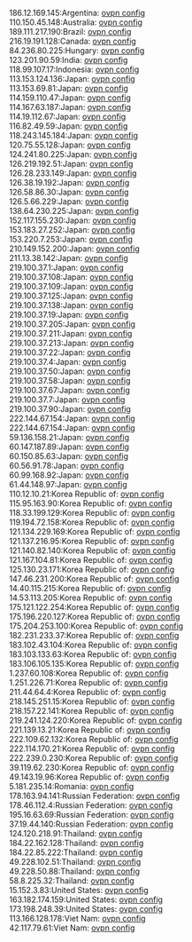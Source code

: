 186.12.169.145:Argentina: [ovpn config](vpn/186_12_169_145.ovpn)  
110.150.45.148:Australia: [ovpn config](vpn/110_150_45_148.ovpn)  
189.111.217.190:Brazil: [ovpn config](vpn/189_111_217_190.ovpn)  
216.19.191.128:Canada: [ovpn config](vpn/216_19_191_128.ovpn)  
84.236.80.225:Hungary: [ovpn config](vpn/84_236_80_225.ovpn)  
123.201.90.59:India: [ovpn config](vpn/123_201_90_59.ovpn)  
118.99.107.17:Indonesia: [ovpn config](vpn/118_99_107_17.ovpn)  
113.153.124.136:Japan: [ovpn config](vpn/113_153_124_136.ovpn)  
113.153.69.81:Japan: [ovpn config](vpn/113_153_69_81.ovpn)  
114.159.110.47:Japan: [ovpn config](vpn/114_159_110_47.ovpn)  
114.167.63.187:Japan: [ovpn config](vpn/114_167_63_187.ovpn)  
114.19.112.67:Japan: [ovpn config](vpn/114_19_112_67.ovpn)  
116.82.49.59:Japan: [ovpn config](vpn/116_82_49_59.ovpn)  
118.243.145.184:Japan: [ovpn config](vpn/118_243_145_184.ovpn)  
120.75.55.128:Japan: [ovpn config](vpn/120_75_55_128.ovpn)  
124.241.80.225:Japan: [ovpn config](vpn/124_241_80_225.ovpn)  
126.219.192.51:Japan: [ovpn config](vpn/126_219_192_51.ovpn)  
126.28.233.149:Japan: [ovpn config](vpn/126_28_233_149.ovpn)  
126.38.19.192:Japan: [ovpn config](vpn/126_38_19_192.ovpn)  
126.58.86.30:Japan: [ovpn config](vpn/126_58_86_30.ovpn)  
126.5.66.229:Japan: [ovpn config](vpn/126_5_66_229.ovpn)  
138.64.230.225:Japan: [ovpn config](vpn/138_64_230_225.ovpn)  
152.117.155.230:Japan: [ovpn config](vpn/152_117_155_230.ovpn)  
153.183.27.252:Japan: [ovpn config](vpn/153_183_27_252.ovpn)  
153.220.7.253:Japan: [ovpn config](vpn/153_220_7_253.ovpn)  
210.149.152.200:Japan: [ovpn config](vpn/210_149_152_200.ovpn)  
211.13.38.142:Japan: [ovpn config](vpn/211_13_38_142.ovpn)  
219.100.37.1:Japan: [ovpn config](vpn/219_100_37_1.ovpn)  
219.100.37.108:Japan: [ovpn config](vpn/219_100_37_108.ovpn)  
219.100.37.109:Japan: [ovpn config](vpn/219_100_37_109.ovpn)  
219.100.37.125:Japan: [ovpn config](vpn/219_100_37_125.ovpn)  
219.100.37.138:Japan: [ovpn config](vpn/219_100_37_138.ovpn)  
219.100.37.19:Japan: [ovpn config](vpn/219_100_37_19.ovpn)  
219.100.37.205:Japan: [ovpn config](vpn/219_100_37_205.ovpn)  
219.100.37.211:Japan: [ovpn config](vpn/219_100_37_211.ovpn)  
219.100.37.213:Japan: [ovpn config](vpn/219_100_37_213.ovpn)  
219.100.37.22:Japan: [ovpn config](vpn/219_100_37_22.ovpn)  
219.100.37.4:Japan: [ovpn config](vpn/219_100_37_4.ovpn)  
219.100.37.50:Japan: [ovpn config](vpn/219_100_37_50.ovpn)  
219.100.37.58:Japan: [ovpn config](vpn/219_100_37_58.ovpn)  
219.100.37.67:Japan: [ovpn config](vpn/219_100_37_67.ovpn)  
219.100.37.7:Japan: [ovpn config](vpn/219_100_37_7.ovpn)  
219.100.37.90:Japan: [ovpn config](vpn/219_100_37_90.ovpn)  
222.144.67.154:Japan: [ovpn config](vpn/222_144_67_154.ovpn)  
222.144.67.154:Japan: [ovpn config](vpn/222_144_67_154.ovpn)  
59.136.158.21:Japan: [ovpn config](vpn/59_136_158_21.ovpn)  
60.147.187.89:Japan: [ovpn config](vpn/60_147_187_89.ovpn)  
60.150.85.63:Japan: [ovpn config](vpn/60_150_85_63.ovpn)  
60.56.91.78:Japan: [ovpn config](vpn/60_56_91_78.ovpn)  
60.99.168.92:Japan: [ovpn config](vpn/60_99_168_92.ovpn)  
61.44.148.97:Japan: [ovpn config](vpn/61_44_148_97.ovpn)  
110.12.10.21:Korea Republic of: [ovpn config](vpn/110_12_10_21.ovpn)  
115.95.163.90:Korea Republic of: [ovpn config](vpn/115_95_163_90.ovpn)  
118.33.199.129:Korea Republic of: [ovpn config](vpn/118_33_199_129.ovpn)  
119.194.72.158:Korea Republic of: [ovpn config](vpn/119_194_72_158.ovpn)  
121.134.229.169:Korea Republic of: [ovpn config](vpn/121_134_229_169.ovpn)  
121.137.216.95:Korea Republic of: [ovpn config](vpn/121_137_216_95.ovpn)  
121.140.82.140:Korea Republic of: [ovpn config](vpn/121_140_82_140.ovpn)  
121.167.104.81:Korea Republic of: [ovpn config](vpn/121_167_104_81.ovpn)  
125.130.23.171:Korea Republic of: [ovpn config](vpn/125_130_23_171.ovpn)  
147.46.231.200:Korea Republic of: [ovpn config](vpn/147_46_231_200.ovpn)  
14.40.115.215:Korea Republic of: [ovpn config](vpn/14_40_115_215.ovpn)  
14.53.113.205:Korea Republic of: [ovpn config](vpn/14_53_113_205.ovpn)  
175.121.122.254:Korea Republic of: [ovpn config](vpn/175_121_122_254.ovpn)  
175.196.220.127:Korea Republic of: [ovpn config](vpn/175_196_220_127.ovpn)  
175.204.253.100:Korea Republic of: [ovpn config](vpn/175_204_253_100.ovpn)  
182.231.233.37:Korea Republic of: [ovpn config](vpn/182_231_233_37.ovpn)  
183.102.43.104:Korea Republic of: [ovpn config](vpn/183_102_43_104.ovpn)  
183.103.133.63:Korea Republic of: [ovpn config](vpn/183_103_133_63.ovpn)  
183.106.105.135:Korea Republic of: [ovpn config](vpn/183_106_105_135.ovpn)  
1.237.60.108:Korea Republic of: [ovpn config](vpn/1_237_60_108.ovpn)  
1.251.226.71:Korea Republic of: [ovpn config](vpn/1_251_226_71.ovpn)  
211.44.64.4:Korea Republic of: [ovpn config](vpn/211_44_64_4.ovpn)  
218.145.251.15:Korea Republic of: [ovpn config](vpn/218_145_251_15.ovpn)  
218.157.22.141:Korea Republic of: [ovpn config](vpn/218_157_22_141.ovpn)  
219.241.124.220:Korea Republic of: [ovpn config](vpn/219_241_124_220.ovpn)  
221.139.13.21:Korea Republic of: [ovpn config](vpn/221_139_13_21.ovpn)  
222.109.62.132:Korea Republic of: [ovpn config](vpn/222_109_62_132.ovpn)  
222.114.170.21:Korea Republic of: [ovpn config](vpn/222_114_170_21.ovpn)  
222.239.0.230:Korea Republic of: [ovpn config](vpn/222_239_0_230.ovpn)  
39.119.62.230:Korea Republic of: [ovpn config](vpn/39_119_62_230.ovpn)  
49.143.19.96:Korea Republic of: [ovpn config](vpn/49_143_19_96.ovpn)  
5.181.235.14:Romania: [ovpn config](vpn/5_181_235_14.ovpn)  
178.163.94.141:Russian Federation: [ovpn config](vpn/178_163_94_141.ovpn)  
178.46.112.4:Russian Federation: [ovpn config](vpn/178_46_112_4.ovpn)  
195.16.63.69:Russian Federation: [ovpn config](vpn/195_16_63_69.ovpn)  
37.19.44.140:Russian Federation: [ovpn config](vpn/37_19_44_140.ovpn)  
124.120.218.91:Thailand: [ovpn config](vpn/124_120_218_91.ovpn)  
184.22.162.128:Thailand: [ovpn config](vpn/184_22_162_128.ovpn)  
184.22.85.222:Thailand: [ovpn config](vpn/184_22_85_222.ovpn)  
49.228.102.51:Thailand: [ovpn config](vpn/49_228_102_51.ovpn)  
49.228.50.88:Thailand: [ovpn config](vpn/49_228_50_88.ovpn)  
58.8.225.32:Thailand: [ovpn config](vpn/58_8_225_32.ovpn)  
15.152.3.83:United States: [ovpn config](vpn/15_152_3_83.ovpn)  
163.182.174.159:United States: [ovpn config](vpn/163_182_174_159.ovpn)  
173.198.248.39:United States: [ovpn config](vpn/173_198_248_39.ovpn)  
113.166.128.178:Viet Nam: [ovpn config](vpn/113_166_128_178.ovpn)  
42.117.79.61:Viet Nam: [ovpn config](vpn/42_117_79_61.ovpn)  

